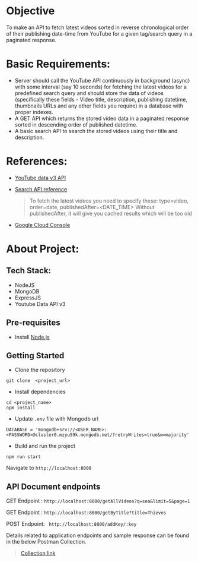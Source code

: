 # Objective
To make an API to fetch latest videos sorted in reverse chronological order of their
publishing date-time from YouTube for a given tag/search query in a paginated response.

# Basic Requirements:

- Server should call the YouTube API continuously in background (async) with some interval (say 10 seconds) for fetching the latest videos for a predefined search query and should store the data of videos (specifically these fields - Video title, description, publishing datetime, thumbnails URLs and any other fields you require) in a database with proper indexes.
- A GET API which returns the stored video data in a paginated response sorted in
  descending order of published datetime.
- A basic search API to search the stored videos using their title and description.

# References:

- [YouTube data v3 API](https://developers.google.com/youtube/v3/getting-started)

- [Search API reference](https://developers.google.com/youtube/v3/docs/search/list)
  > To fetch the latest videos you need to specify these: type=video, order=date,
publishedAfter=<DATE_TIME>
  > Without publishedAfter, it will give you cached results which will be too old
 - [Google Cloud Console](https://console.cloud.google.com/apis/api/youtube.googleapis.com)

# About Project:

## Tech Stack:
- NodeJS
- MongoDB
- ExpressJS
- Youtube Data API v3

## Pre-requisites
- Install [Node.js](https://nodejs.org/en/)

## Getting Started 
- Clone the repository
```
git clone  <project_url>
```
- Install dependencies
```
cd <project_name>
npm install
```
- Update `.env` file with Mongodb url
```
DATABASE = 'mongodb+srv://<USER_NAME>:<PASSWORD>@cluster0.mzyu59k.mongodb.net/?retryWrites=true&w=majority'
``` 
- Build and run the project
```
npm run start
```
  Navigate to `http://localhost:8000`

## API Document endpoints

  GET Endpoint : `http://localhost:8000/getAllVideos?q=sea&limit=5&page=1`

  GET Endpoint : `http://localhost:8000/getByTitle?title=Thieves`

POST Endpoint: ` http://localhost:8000/addKey/:key`

Details related to application endpoints and sample response can be found in the below Postman Collection.
 > [Collection link](https://api.postman.com/collections/17353116-c2b91cea-d243-4618-826e-bc201d1c9ce6?access_key=PMAT-01GM1HGQHRVPWF15XC9AXERXHH)

